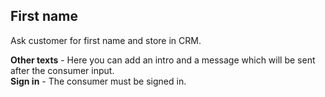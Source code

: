 ## First name
Ask customer for first name and store in CRM.

**Other texts** - Here you can add an intro and a message which will be sent after the consumer input.         
**Sign in** - The consumer must be signed in.

